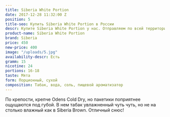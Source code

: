 ```yaml
---
title: Siberia White Portion
date: 2017-12-28 11:32:00 Z
position: 5
title-seo: Купить Siberia White Portion в России
descr: Купите Siberia White Portion у нас. Отправляем по всей территории России
product-name: Siberia White Portion
brand: Siberia
price: 450
new-price: 400
image: "/uploads/5.jpg"
availability-descr: Есть
gramm: 15
nicotine: 24
portions: 16-18
taste: Мята
form: Порционный, сухой
composition: Табак, вода, соль, пищевой ароматизатор
---
```


По крепости, крепче Odens Cold Dry, но пакетики поприятнее ощущаются под губой. В нем табак увлажненный чуть чуть, но не на столько влажный как в Siberia Brown. Отличный снюс!